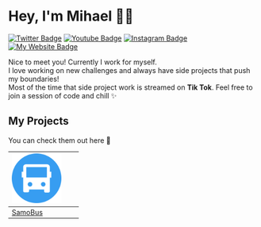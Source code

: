 # Hey, I'm Mihael 👋🏻

[![Twitter Badge](https://img.shields.io/badge/-@M1haelKoic-1ca0f1?style=flat-square&labelColor=1ca0f1&logo=twitter&logoColor=white&link=https://x.com/M1haelKoic)](https://x.com/M1haelKoic) [![Youtube Badge](https://img.shields.io/badge/-@MihaelKoic-FF0000?style=flat-square&labelColor=FF0000&logo=youtube&logoColor=white&link=https://www.youtube.com/@MihaelKoic)](https://www.youtube.com/@MihaelKoic) [![Instagram Badge](https://img.shields.io/badge/-@MihaelKoic-FF5E0E?style=flat-square&labelColor=FF5E0E&logo=instagram&logoColor=white&link=https://www.instagram.com/@mihael_Koic)](https://www.instagram.com/mihael_koic/?hl=en) [![My Website Badge](https://img.shields.io/badge/-Website-007AFF?style=flat-square&labelColor=007AFF&logo=google-chrome&logoColor=white&link=https://mihaelkoic.com)]([https://mihaelkoic.com](https://mihaelkoic.netlify.app/))


Nice to meet you! Currently I work for myself. <br/>
I love working on new challenges and always have side projects that push my boundaries! <br/>
Most of the time that side project work is streamed on **Tik Tok**. Feel free to join a session of code and chill ✨

## My Projects
You can check them out here  🚀  


| <img src="/img/IMG_2934.PNG" width="100"/> | <img src="" width="100"/> | <img src="" width="100"/> |
| - | -  | - |
| <a href="https://apps.apple.com/us/app/samobus/id6743319362](https://mihaelkoic.netlify.app/samobus" align="center">SamoBus</a> | <a href="" align="center"></a> | <a href="" align="center"></a> |


